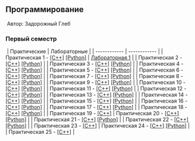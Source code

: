 ## Программирование
​
Автор: Задорожный Глеб
​
### Первый семестр
​
| Практические | Лабораторные |
| ------------ | ------------ |
| Практическая 1 -  [[C++]](./Practice/01/C++/) [[Python]](./Practice/01/Python/) | [Лабораторная 1](./Lab/01/ReadMe.md) |
| Практическая 2 -  [[C++]](./Practice/02/C++/) [[Python]](./Practice/02/Python/) | 
| Практическая 3 -  [[C++]](./Practice/03/C++/) [[Python]](./Practice/03/Python/) | 
| Практическая 4 -  [[C++]](./Practice/04/C++/) [[Python]](./Practice/04/Python/) | 
| Практическая 5 -  [[C++]](./Practice/05/C++/) [[Python]](./Practice/05/Python/) | 
| Практическая 6 -  [[C++]](./Practice/06/C++/) [[Python]](./Practice/06/Python/) | 
| Практическая 7 -  [[C++]](./Practice/07/C++/) [[Python]](./Practice/07/Python/) | 
| Практическая 8 -  [[C++]](./Practice/08/C++/) [[Python]](./Practice/08/Python/) | 
| Практическая 9 -  [[C++]](./Practice/09/C++/) [[Python]](./Practice/09/Python/) | 
| Практическая 10 - [[C++]](./Practice/10/C++/) [[Python]](./Practice/10/Python/) | 
| Практическая 11 - [[C++]](./Practice/11/C++/) [[Python]](./Practice/11/Python/) | 
| Практическая 12 - [[C++]](./Practice/12/C++/) [[Python]](./Practice/12/Python/) | 
| Практическая 13 - [[C++]](./Practice/13/C++/) [[Python]](./Practice/13/Python/) | 
| Практическая 14 - [[C++]](./Practice/14/C++/) [[Python]](./Practice/14/Python/) | 
| Практическая 15 - [[C++]](./Practice/15/C++/) [[Python]](./Practice/15/Python/) | 
| Практическая 16 - [[C++]](./Practice/16/C++/) [[Python]](./Practice/16/Python/) | 
| Практическая 17 - [[C++]](./Practice/17/C++/) [[Python]](./Practice/17/Python/) | 
| Практическая 18 - [[C++]](./Practice/18/C++/) [[Python]](./Practice/18/Python/) | 
| Практическая 19 - [[C++]](./Practice/19/C++/) 
| Практическая 20 - [[C++]](./Practice/20/C++/) [[Python]](./Practice/20/Python/) | 
| Практическая 21 - [[C++]](./Practice/21/C++/) [[Python]](./Practice/21/Python/) | 
| Практическая 22 - [[C++]](./Practice/22/C++/) [[Python]](./Practice/22/Python/) | 
| Практическая 23 - [[C++]](./Practice/23/C++/) 
| Практическая 24 - [[C++]](./Practice/24/C++/) [[Python]](./Practice/24/Python/) | 
| Практическая 25 - [[C++]](./Practice/25/C++/) | 